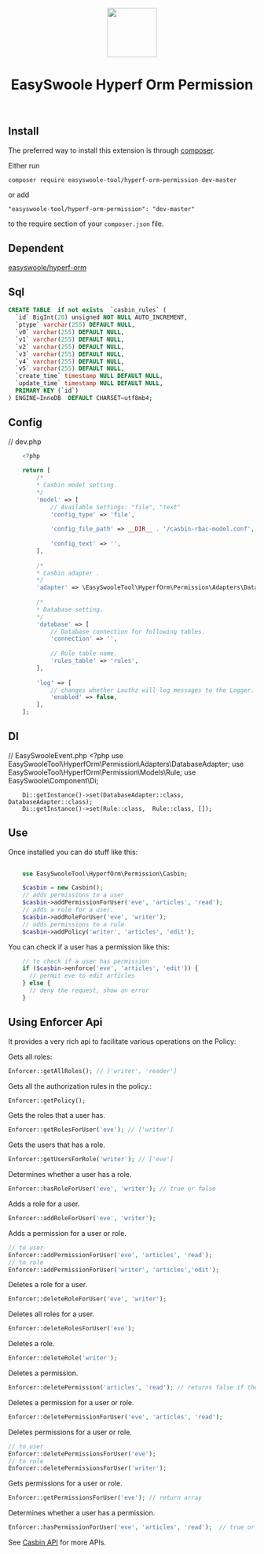 <p align="center">
    <a href="https://www.easyswoole.com/" target="_blank">
        <img src="https://raw.githubusercontent.com/easy-swoole/easyswoole/3.x/easyswoole.png" height="100px">
    </a>
    <h1 align="center">EasySwoole Hyperf Orm Permission </h1>
    <br>
</p>

Install
------------

The preferred way to install this extension is through [composer](http://getcomposer.org/download/).

Either run

```
composer require easyswoole-tool/hyperf-orm-permission dev-master
```

or add

```
"easyswoole-tool/hyperf-orm-permission": "dev-master"
```
to the require section of your `composer.json` file.


Dependent 
-------------------
[easyswoole/hyperf-orm](https://github.com/easy-swoole/hyperf-orm/)

Sql
--------------------
```sql
CREATE TABLE  if not exists  `casbin_rules` (
  `id` BigInt(20) unsigned NOT NULL AUTO_INCREMENT,
  `ptype` varchar(255) DEFAULT NULL,
  `v0` varchar(255) DEFAULT NULL,
  `v1` varchar(255) DEFAULT NULL,
  `v2` varchar(255) DEFAULT NULL,
  `v3` varchar(255) DEFAULT NULL,
  `v4` varchar(255) DEFAULT NULL,
  `v5` varchar(255) DEFAULT NULL,
  `create_time` timestamp NULL DEFAULT NULL,
  `update_time` timestamp NULL DEFAULT NULL,
  PRIMARY KEY (`id`)
) ENGINE=InnoDB  DEFAULT CHARSET=utf8mb4;
```

Config
------------
// dev.php
```php
    <?php
    
    return [
        /*
        * Casbin model setting.
        */
        'model' => [
            // Available Settings: "file", "text"
            'config_type' => 'file',
    
            'config_file_path' => __DIR__ . '/casbin-rbac-model.conf',
    
            'config_text' => '',
        ],
    
        /*
        * Casbin adapter .
        */
        'adapter' => \EasySwooleTool\HyperfOrm\Permission\Adapters\DatabaseAdapter::class,
    
        /*
        * Database setting.
        */
        'database' => [
            // Database connection for following tables.
            'connection' => '',
    
            // Rule table name.
            'rules_table' => 'rules',
        ],
    
        'log' => [
            // changes whether Lauthz will log messages to the Logger.
            'enabled' => false,
        ],
    ];

```

DI
------------
// EasySwooleEvent.php
    <?php
        use EasySwooleTool\HyperfOrm\Permission\Adapters\DatabaseAdapter;
        use EasySwooleTool\HyperfOrm\Permission\Models\Rule;
        use EasySwoole\Component\Di;
        
        Di::getInstance()->set(DatabaseAdapter::class, DatabaseAdapter::class);
        Di::getInstance()->set(Rule::class,  Rule::class, []);
Use
------
Once installed you can do stuff like this:
```php
        
    use EasySwooleTool\HyperfOrm\Permission\Casbin;

    $casbin = new Casbin();
    // adds permissions to a user
    $casbin->addPermissionForUser('eve', 'articles', 'read');
    // adds a role for a user.
    $casbin->addRoleForUser('eve', 'writer');
    // adds permissions to a rule
    $casbin->addPolicy('writer', 'articles', 'edit');
```
You can check if a user has a permission like this:
```php
    // to check if a user has permission
    if ($casbin->enforce('eve', 'articles', 'edit')) {
      // permit eve to edit articles
    } else {
      // deny the request, show an error
    }
```

Using Enforcer Api
-----------------

It provides a very rich api to facilitate various operations on the Policy:

Gets all roles:

```php
Enforcer::getAllRoles(); // ['writer', 'reader']
```

Gets all the authorization rules in the policy.:

```php
Enforcer::getPolicy();
```

Gets the roles that a user has.

```php
Enforcer::getRolesForUser('eve'); // ['writer']
```

Gets the users that has a role.

```php
Enforcer::getUsersForRole('writer'); // ['eve']
```

Determines whether a user has a role.

```php
Enforcer::hasRoleForUser('eve', 'writer'); // true or false
```

Adds a role for a user.

```php
Enforcer::addRoleForUser('eve', 'writer');
```

Adds a permission for a user or role.

```php
// to user
Enforcer::addPermissionForUser('eve', 'articles', 'read');
// to role
Enforcer::addPermissionForUser('writer', 'articles','edit');
```

Deletes a role for a user.

```php
Enforcer::deleteRoleForUser('eve', 'writer');
```

Deletes all roles for a user.

```php
Enforcer::deleteRolesForUser('eve');
```

Deletes a role.

```php
Enforcer::deleteRole('writer');
```

Deletes a permission.

```php
Enforcer::deletePermission('articles', 'read'); // returns false if the permission does not exist (aka not affected).
```

Deletes a permission for a user or role.

```php
Enforcer::deletePermissionForUser('eve', 'articles', 'read');
```

Deletes permissions for a user or role.

```php
// to user
Enforcer::deletePermissionsForUser('eve');
// to role
Enforcer::deletePermissionsForUser('writer');
```

Gets permissions for a user or role.

```php
Enforcer::getPermissionsForUser('eve'); // return array
```

Determines whether a user has a permission.

```php
Enforcer::hasPermissionForUser('eve', 'articles', 'read');  // true or false
```

See [Casbin API](https://casbin.org/docs/en/management-api) for more APIs.